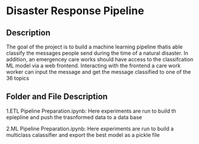 # Disaster Response Pipeline 

## Description 
The goal of the project is to build a machine learning pipeline thatis able classify the messages people send during the time of a natural disaster. In addition, an emergencey care works should have access to the classifcation ML model via a web frontend. Interacting with the frontend a care work worker can input the message and get the message classified to one of the 36 topics 

## Folder and File Description 
1.ETL Pipeline Preparation.ipynb: Here experiments are run to build th epiepline and push the trasnformed data to a data base 

2.ML Pipeline Preparation.ipynb: Here experiments are run to build a multiclass calassifier and export the best model as a pickle file 
